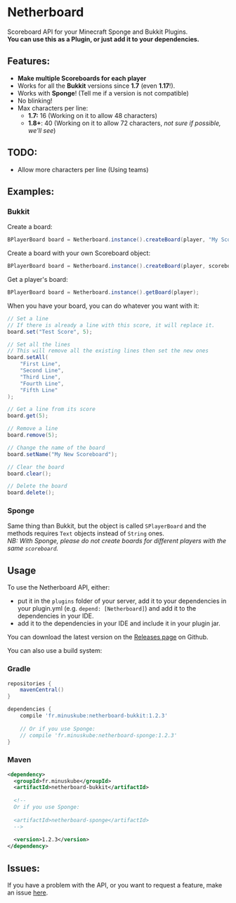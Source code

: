 # Netherboard

Scoreboard API for your Minecraft Sponge and Bukkit Plugins.  
**You can use this as a Plugin, or just add it to your dependencies.**

## Features:
- **Make multiple Scoreboards for each player**
- Works for all the **Bukkit** versions since **1.7** (even **1.17**!).
- Works with **Sponge**! (Tell me if a version is not compatible)
- No blinking!
- Max characters per line:
  - **1.7:** 16 (Working on it to allow 48 characters)
  - **1.8+**: 40 (Working on it to allow 72 characters, *not sure if possible, we'll see*)
  
## TODO:
- Allow more characters per line (Using teams)

## Examples:
### Bukkit

Create a board:
```java
BPlayerBoard board = Netherboard.instance().createBoard(player, "My Scoreboard");
```

Create a board with your own Scoreboard object:
```java
BPlayerBoard board = Netherboard.instance().createBoard(player, scoreboard, "My Scoreboard");
```

Get a player's board:
```java
BPlayerBoard board = Netherboard.instance().getBoard(player);
```

When you have your board, you can do whatever you want with it:
```java
// Set a line
// If there is already a line with this score, it will replace it.
board.set("Test Score", 5);

// Set all the lines
// This will remove all the existing lines then set the new ones
board.setAll(
    "First Line",
    "Second Line",
    "Third Line",
    "Fourth Line",
    "Fifth Line"
);

// Get a line from its score
board.get(5);

// Remove a line
board.remove(5);

// Change the name of the board
board.setName("My New Scoreboard");

// Clear the board
board.clear();

// Delete the board
board.delete();
```

### Sponge
Same thing than Bukkit, but the object is called `SPlayerBoard` and the methods requires `Text` objects instead of `String` ones.  
*NB: With Sponge, please do not create boards for different players with the same `scoreboard`.*

## Usage
To use the Netherboard API, either:
  - put it in the `plugins` folder of your server, add it to your dependencies in your plugin.yml (e.g. `depend: [Netherboard]`) and add it to the dependencies in your IDE.
  - add it to the dependencies in your IDE and include it in your plugin jar.

You can download the latest version on the [Releases page](https://github.com/MinusKube/Netherboard/releases) on Github.

You can also use a build system:
### Gradle
```gradle
repositories {
    mavenCentral()
}

dependencies {
    compile 'fr.minuskube:netherboard-bukkit:1.2.3'
    
    // Or if you use Sponge:
    // compile 'fr.minuskube:netherboard-sponge:1.2.3'
}
```

### Maven
```xml
<dependency>
  <groupId>fr.minuskube</groupId>
  <artifactId>netherboard-bukkit</artifactId>
  
  <!--
  Or if you use Sponge:
  
  <artifactId>netherboard-sponge</artifactId>
  -->
  
  <version>1.2.3</version>
</dependency>
```

## Issues:
If you have a problem with the API, or you want to request a feature, make an issue [here](https://github.com/MinusKube/netherboard/issues).
